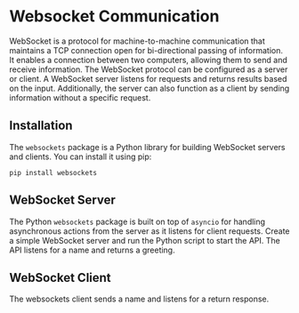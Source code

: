 # Websocket Communication

WebSocket is a protocol for machine-to-machine communication that maintains a TCP connection open for bi-directional passing of information. It enables a connection between two computers, allowing them to send and receive information. The WebSocket protocol can be configured as a server or client. A WebSocket server listens for requests and returns results based on the input. Additionally, the server can also function as a client by sending information without a specific request.

## Installation

The `websockets` package is a Python library for building WebSocket servers and clients. You can install it using pip:


`pip install websockets`



## WebSocket Server

The Python `websockets` package is built on top of `asyncio` for handling asynchronous actions from the server as it listens for client requests. Create a simple WebSocket server and run the Python script to start the API. The API listens for a name and returns a greeting.

## WebSocket Client

The websockets client sends a name and listens for a return response.
